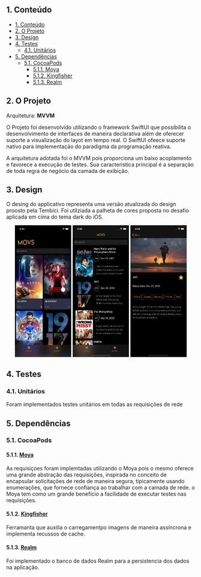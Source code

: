 ## 1. Conteúdo

-   [1. Conteúdo](#1-conteúdo)
-   [2. O Projeto](#2-o-projeto)
-   [3. Design](#3-design)
-   [4. Testes](#4-testes)
    -   [4.1. Unitários](#41-unitários)
-   [5. Dependências](#5-dependências)
    -   [5.1. CocoaPods](#51-cocoapods)
        -   [5.1.1. Moya](#511-moya)
        -   [5.1.2. Kingfisher](#512-kingfisher)
        -   [5.1.3. Realm](#513-Realm)


## 2. O Projeto

Arquitetura: **MVVM**

O Projeto foi desenvolvido utilizando o framework SwiftUI que possibilita o desenvolvimento de interfaces de maneira declarativa além de oferecer suporte a visualização do layot em tempo real. O SwiftUI ofeece suporte nativo para implementação do paradigma da programação reativa.

A arquitetura adotada foi o MVVM pois proporciona um baixo acoplamento e favorece a execução de testes. Sua caracteristica principal é a separação de toda regra de negócio da camada de exibição.

## 3. Design

O desing do applicativo representa uma versão atualizada do design proosto pela Tembici. Foi utilziada a palheta de cores proposta no desafio aplicada em cima do tema dark do iOS.

<p align="center">
    <img src="screen/home.png" width="150" height="350" alt="screen" />
    <img src="screen/favorites.png" width="150" height="350" alt="screen" />
    <img src="screen/details.png" width="150" height="350" alt="screen" />

</p>

## 4. Testes

### 4.1. Unitários

Foram implementados testes unitários em todas as requisições de rede 

## 5. Dependências

### 5.1. CocoaPods

#### 5.1.1. [Moya](https://github.com/Moya/Moya)

As requisiçoes foram implemtadas utilizando o Moya pois o mesmo oferece uma grande abstração das requisições, inspirada no conceito de encapsular solicitações de rede de maneira segura, tipicamente usando enumerações, que fornece confiança ao trabalhar com a camada de rede. o Moya tem como um grande benefício a facilidade de executar testes nas requisições.

#### 5.1.2. [Kingfisher](https://github.com/onevcat/Kingfisher)

Ferramanta que auxilia o carregamentpo imagens de maneira assíncrona e implementa recussos de cache.

#### 5.1.3. [Realm](https://github.com/realm/realm-cocoa)

Foi implementado o banco de dados Realm para a persistencia dos dados na aplicação.

